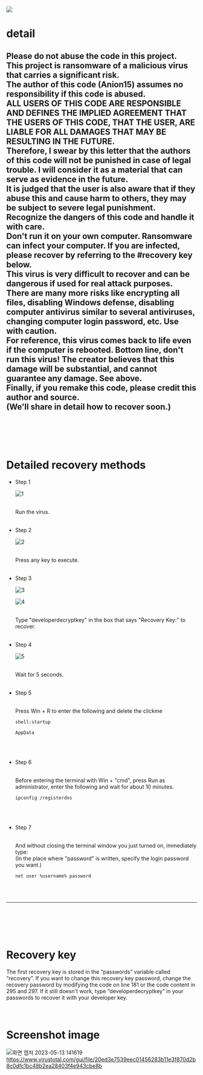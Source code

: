 <img src="https://capsule-render.vercel.app/api?type=waving&color=auto&height=200&section=header&text=Batch_File_Project&fontSize=90" />

# detail
Please do not abuse the code in this project. <br>
This project is ransomware of a malicious virus that carries a significant risk. <br>
The author of this code (Anion15) assumes no responsibility if this code is abused. <br>
ALL USERS OF THIS CODE ARE RESPONSIBLE AND DEFINES THE IMPLIED AGREEMENT THAT THE USERS OF THIS CODE, THAT THE USER, ARE LIABLE FOR ALL DAMAGES THAT MAY BE RESULTING IN THE FUTURE. <br>
Therefore, I swear by this letter that the authors of this code will not be punished in case of legal trouble. I will consider it as a material that can serve as evidence in the future. <br>
It is judged that the user is also aware that if they abuse this and cause harm to others, they may be subject to severe legal punishment. <br>
Recognize the dangers of this code and handle it with care. <br>
Don't run it on your own computer. Ransomware can infect your computer. If you are infected, please recover by referring to the #recovery key below. <br>
This virus is very difficult to recover and can be dangerous if used for real attack purposes. <br>
There are many more risks like encrypting all files, disabling Windows defense, disabling computer antivirus similar to several antiviruses, changing computer login password, etc. Use with caution. <br>
For reference, this virus comes back to life even if the computer is rebooted. Bottom line, don't run this virus! The creator believes that this damage will be substantial, and cannot guarantee any damage. See above. <br>
Finally, if you remake this code, please credit this author and source. <br>
(We'll share in detail how to recover soon.)
------------------------------------
<br>
<br>
<br>
<br>

# Detailed recovery methods

* Step 1<br>

  ![1](https://github.com/Anion15/Batch_File_Project/assets/125840838/ddf19670-7690-4bec-8548-12b17932889c)<br>

  <br>
  Run the virus.
  <br>
  <br>

* Step 2<br>

  ![2](https://github.com/Anion15/Batch_File_Project/assets/125840838/7cb6231b-30ce-42fe-951e-555f5dcce8af)<br>

  <br>
  Press any key to execute.
  <br>
  <br>

* Step 3<br>

  ![3](https://github.com/Anion15/Batch_File_Project/assets/125840838/5c2404d0-3f3f-4d05-b56d-e662b51707a6)<br>

  ![4](https://github.com/Anion15/Batch_File_Project/assets/125840838/f015ccce-3b42-4e3b-b788-f06776cf323b)<br>

  <br>
  Type "developerdecryptkey" in the box that says "Recovery Key:" to recover.
  <br>

  <br>

* Step 4

  ![5](https://github.com/Anion15/Batch_File_Project/assets/125840838/087791b9-75ee-433e-80d6-672e5da8f912)
  
  <br>
  Wait for 5 seconds.
  <br>
  <br>

* Step 5

  <br>
  Press Win + R to enter the following and delete the clickme
  <br>
  
  ```
  shell:startup
  ```
  ```
  AppData
  ```
 
  <br>
  <br>

* Step 6
  
  <br>
  Before entering the terminal with Win + "cmd", press Run as administrator, enter the following and wait for about 10 minutes.
  <br>
  
  ```
  ipconfig /registerdns
  ```

  <br>
  <br>

* Step 7
  
  <br>
  And without closing the terminal window you just turned on, immediately type:
  <br>
  (In the place where "password" is written, specify the login password you want.)
  <br>
  
  ```
  net user %username% password
  ```

  <br>
  <br>
------------------------------------
<br>
<br>
<br>
<br>

  



# Recovery key
The first recovery key is stored in the “passwords” variable called “recovery”. If you want to change this recovery key password, change the recovery password by modifying the code on line 181 or the code content in 295 and 297. If it still doesn't work, type “developerdecryptkey” in your passwords to recover it with your developer key.
<br>
<br>
<br>

# Screenshot image
![화면 캡처 2023-05-13 141619](https://github.com/Anion15/Batch_File_Project/assets/125840838/9f33543d-e4b9-4ea9-8ffd-39aad1b347fe)
https://www.virustotal.com/gui/file/20ed3e7539eec01456283b11e3f870d2b8c0dfc1bc48b2ea28403f4e943cbe8b
